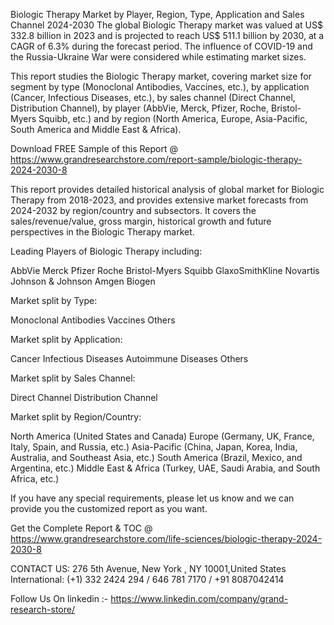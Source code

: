 Biologic Therapy Market by Player, Region, Type, Application and Sales Channel 2024-2030
The global Biologic Therapy market was valued at US$ 332.8 billion in 2023 and is projected to reach US$ 511.1 billion by 2030, at a CAGR of 6.3% during the forecast period. The influence of COVID-19 and the Russia-Ukraine War were considered while estimating market sizes.

This report studies the Biologic Therapy market, covering market size for segment by type (Monoclonal Antibodies, Vaccines, etc.), by application (Cancer, Infectious Diseases, etc.), by sales channel (Direct Channel, Distribution Channel), by player (AbbVie, Merck, Pfizer, Roche, Bristol-Myers Squibb, etc.) and by region (North America, Europe, Asia-Pacific, South America and Middle East & Africa).

Download FREE Sample of this Report @ https://www.grandresearchstore.com/report-sample/biologic-therapy-2024-2030-8

This report provides detailed historical analysis of global market for Biologic Therapy from 2018-2023, and provides extensive market forecasts from 2024-2032 by region/country and subsectors. It covers the sales/revenue/value, gross margin, historical growth and future perspectives in the Biologic Therapy market.

Leading Players of Biologic Therapy including:

AbbVie
Merck
Pfizer
Roche
Bristol-Myers Squibb
GlaxoSmithKline
Novartis
Johnson & Johnson
Amgen
Biogen

Market split by Type:

Monoclonal Antibodies
Vaccines
Others

Market split by Application:

Cancer
Infectious Diseases
Autoimmune Diseases
Others

Market split by Sales Channel:

Direct Channel
Distribution Channel

Market split by Region/Country:

North America (United States and Canada)
Europe (Germany, UK, France, Italy, Spain, and Russia, etc.)
Asia-Pacific (China, Japan, Korea, India, Australia, and Southeast Asia, etc.)
South America (Brazil, Mexico, and Argentina, etc.)
Middle East & Africa (Turkey, UAE, Saudi Arabia, and South Africa, etc.)

If you have any special requirements, please let us know and we can provide you the customized report as you want.

Get the Complete Report & TOC @ https://www.grandresearchstore.com/life-sciences/biologic-therapy-2024-2030-8

CONTACT US:
276 5th Avenue, New York , NY 10001,United States
International: (+1) 332 2424 294 / 646 781 7170 / +91 8087042414

Follow Us On linkedin :- https://www.linkedin.com/company/grand-research-store/
